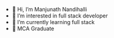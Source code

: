 - 👋 Hi, I’m Manjunath Nandihalli
- 👀 I’m interested in full stack developer
- 🌱 I’m currently learning full stack
- 💞️ MCA Graduate

<!---
manjunathnandi789/manjunathnandi789 is a ✨ special ✨ repository because its `README.md` (this file) appears on your GitHub profile.
You can click the Preview link to take a look at your changes.
--->
